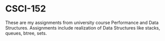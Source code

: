 # CSCI-152
These are my assignments from university course Performance and Data Structures.
Assignments include realization of Data Structures like stacks, queues, btree, sets.
